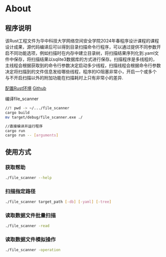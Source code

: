<!--
 * @Date: 2024-03-06 14:47:12
 * @LastEditTime: 2024-03-19 15:17:56
 * @Description: 
-->
# About

## 程序说明

该Rust工程文件为华中科技大学网络空间安全学院2024年春程序设计课程的课程设计成果，源代码编译后可以得到目录扫描命令行程序，可以通过提供不同参数开启不同功能选项，例如扫描时在内存中建立目录树，将扫描结果序列化到.yaml文件中保存，将扫描结果以sqlite3数据库的方式进行保存。扫描程序是多线程的，主线程会根据获取到的命令行参数决定启动多少线程，扫描线程会根据命令行参数决定将扫描到的文件信息发给哪些线程，程序的IO阻塞非常小，开启一个或多个与不开启扫描以外的附加功能在扫描耗时上只有非常小的差异.

[配置Rust环境](https://course.rs/first-try/installation.html)
[Github](https://github.com/RuijieWu/Rust_Develop/tree/main/LearnRustByPracticeAndExample/file_scanner)

编译file_scanner

``` Bash
//! pwd -> ~/.../file_scanner
cargo build
mv target/debug/file_scanner.exe ./

//直接编译并运行程序
cargo run
cargo run -- [arguments]
```

## 使用方式

### 获取帮助

``` bash
./file_scanner --help
```

### 扫描指定路径

``` bash
./file_scanner target_path [-db] [-yaml] [-tree]
```

### 读取数据文件批量扫描

``` bash
./file_scanner -read
```

### 读取数据文件模拟操作

``` bash
./file_scanner -operation
```
